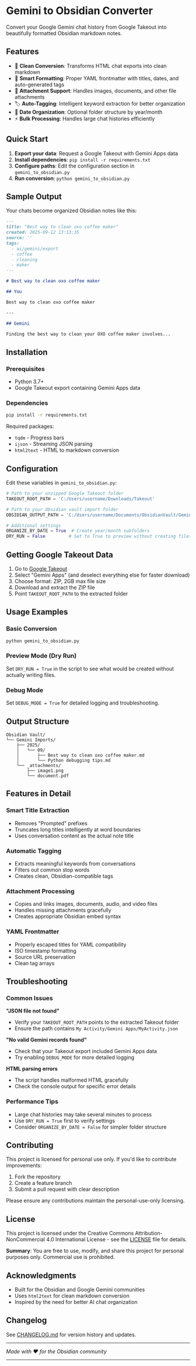 # Gemini to Obsidian Converter

Convert your Google Gemini chat history from Google Takeout into beautifully formatted Obsidian markdown notes.

## Features

- 🔄 **Clean Conversion**: Transforms HTML chat exports into clean markdown
- 📝 **Smart Formatting**: Proper YAML frontmatter with titles, dates, and auto-generated tags
- 📎 **Attachment Support**: Handles images, documents, and other file attachments
- 🏷️ **Auto-Tagging**: Intelligent keyword extraction for better organization
- 📁 **Date Organization**: Optional folder structure by year/month
- ⚡ **Bulk Processing**: Handles large chat histories efficiently

## Quick Start

1. **Export your data**: Request a Google Takeout with Gemini Apps data
2. **Install dependencies**: `pip install -r requirements.txt`
3. **Configure paths**: Edit the configuration section in `gemini_to_obsidian.py`
4. **Run conversion**: `python gemini_to_obsidian.py`

## Sample Output

Your chats become organized Obsidian notes like this:

```markdown
---
title: "Best way to clean oxo coffee maker"
created: 2025-09-12 13:13:35
source: ''
tags:
  - ai/gemini/export
  - coffee
  - cleaning
  - maker
---

# Best way to clean oxo coffee maker

## You

Best way to clean oxo coffee maker

---

## Gemini

Finding the best way to clean your OXO coffee maker involves...
```

## Installation

### Prerequisites
- Python 3.7+
- Google Takeout export containing Gemini Apps data

### Dependencies
```bash
pip install -r requirements.txt
```

Required packages:
- `tqdm` - Progress bars
- `ijson` - Streaming JSON parsing
- `html2text` - HTML to markdown conversion

## Configuration

Edit these variables in `gemini_to_obsidian.py`:

```python
# Path to your unzipped Google Takeout folder
TAKEOUT_ROOT_PATH = 'C:/Users/username/Downloads/Takeout'

# Path to your Obsidian vault import folder
OBSIDIAN_OUTPUT_PATH = 'C:/Users/username/Documents/ObsidianVault/Gemini Imports'

# Additional settings
ORGANIZE_BY_DATE = True  # Create year/month subfolders
DRY_RUN = False         # Set to True to preview without creating files
```

## Getting Google Takeout Data

1. Go to [Google Takeout](https://takeout.google.com)
2. Select "Gemini Apps" (and deselect everything else for faster download)
3. Choose format: ZIP, 2GB max file size
4. Download and extract the ZIP file
5. Point `TAKEOUT_ROOT_PATH` to the extracted folder

## Usage Examples

### Basic Conversion
```bash
python gemini_to_obsidian.py
```

### Preview Mode (Dry Run)
Set `DRY_RUN = True` in the script to see what would be created without actually writing files.

### Debug Mode
Set `DEBUG_MODE = True` for detailed logging and troubleshooting.

## Output Structure

```
Obsidian Vault/
└── Gemini Imports/
    ├── 2025/
    │   └── 09/
    │       ├── Best way to clean oxo coffee maker.md
    │       └── Python debugging tips.md
    └── _attachments/
        ├── image1.png
        └── document.pdf
```

## Features in Detail

### Smart Title Extraction
- Removes "Prompted" prefixes
- Truncates long titles intelligently at word boundaries
- Uses conversation content as the actual note title

### Automatic Tagging
- Extracts meaningful keywords from conversations
- Filters out common stop words
- Creates clean, Obsidian-compatible tags

### Attachment Processing
- Copies and links images, documents, audio, and video files
- Handles missing attachments gracefully
- Creates appropriate Obsidian embed syntax

### YAML Frontmatter
- Properly escaped titles for YAML compatibility
- ISO timestamp formatting
- Source URL preservation
- Clean tag arrays

## Troubleshooting

### Common Issues

**"JSON file not found"**
- Verify your `TAKEOUT_ROOT_PATH` points to the extracted Takeout folder
- Ensure the path contains `My Activity/Gemini Apps/MyActivity.json`

**"No valid Gemini records found"**
- Check that your Takeout export included Gemini Apps data
- Try enabling `DEBUG_MODE` for more detailed logging

**HTML parsing errors**
- The script handles malformed HTML gracefully
- Check the console output for specific error details

### Performance Tips

- Large chat histories may take several minutes to process
- Use `DRY_RUN = True` first to verify settings
- Consider `ORGANIZE_BY_DATE = False` for simpler folder structure

## Contributing

This project is licensed for personal use only. If you'd like to contribute improvements:

1. Fork the repository
2. Create a feature branch
3. Submit a pull request with clear description

Please ensure any contributions maintain the personal-use-only licensing.

## License

This project is licensed under the Creative Commons Attribution-NonCommercial 4.0 International License - see the [LICENSE](LICENSE) file for details.

**Summary**: You are free to use, modify, and share this project for personal purposes only. Commercial use is prohibited.

## Acknowledgments

- Built for the Obsidian and Google Gemini communities
- Uses `html2text` for clean markdown conversion
- Inspired by the need for better AI chat organization

## Changelog

See [CHANGELOG.md](CHANGELOG.md) for version history and updates.

---

*Made with ❤️ for the Obsidian community*

---
